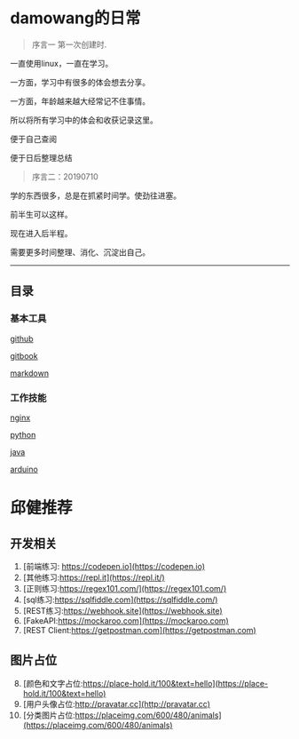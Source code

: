 # damowang的日常

> 序言一 第一次创建时.

一直使用linux，一直在学习。

一方面，学习中有很多的体会想去分享。

一方面，年龄越来越大经常记不住事情。

所以将所有学习中的体会和收获记录这里。

便于自己查阅

便于日后整理总结

> 序言二：20190710

学的东西很多，总是在抓紧时间学。使劲往进塞。

前半生可以这样。

现在进入后半程。

需要更多时间整理、消化、沉淀出自己。

---

## 目录

### 基本工具

[github](github/README.md)

[gitbook](gitbook/README.md)

[markdown](markdown/README.md)

### 工作技能

[nginx](nginx/README.md)

[python](python/README.md)

[java](java/README.md)

[arduino](arduino/README.md)

# 邱健推荐

## 开发相关

1. [前端练习: https://codepen.io](https://codepen.io)
2. [其他练习:https://repl.it](https://repl.it/)
3. [正则练习:https://regex101.com/](https://regex101.com/)
4. [sql练习:https://sqlfiddle.com](https://sqlfiddle.com/)
5. [REST练习:https://webhook.site](https://webhook.site)
6. [FakeAPI:https://mockaroo.com](https://mockaroo.com)
7. [REST Client:https://getpostman.com](https://getpostman.com)

## 图片占位
8. [颜色和文字占位:https://place-hold.it/100&text=hello](https://place-hold.it/100&text=hello)
9. [用户头像占位:http://pravatar.cc](http://pravatar.cc)
10. [分类图片占位:https://placeimg.com/600/480/animals](https://placeimg.com/600/480/animals)
